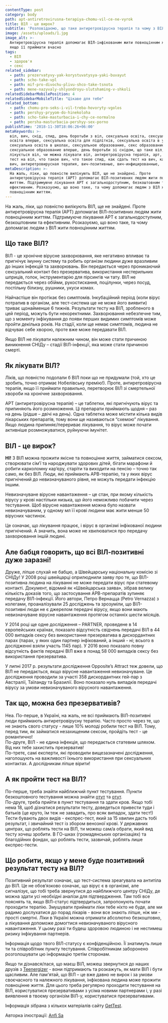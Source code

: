 ```yaml
---
contentType: post
category: body
path: apt-antiretrovirusna-terapiya-chomu-vil-ce-ne-vyrok
title: ВІЛ - це вирок?
subtitle: 'Розповідаємо, що таке антиретровірусна терапія та чому з ВІЛ можна жити'
image: /assets/uploads/1.jpg
image_alt: >-
  Антиретровірусна терапія допомагає ВІЛ-інфікованим жити повноцінним життям,
  якщо її приймати вчасно
tags:
  - ВІЛ
  - здоров'я
  - секс
related_sidebar:
  - path: prezervatyvy-yak-korystuvatysya-yaki-buvayut
  - path: scho-take-vpl
  - path: mif-pro-divochu-plivu-shco-take-tsnota
  - path: mene-nazyvaly-shlyondroyu-slutshaming-v-shkoli
relatedSidebarMobilePosition: 4
relatedSidebarMobileTitle: "Цікаве для тебе"
related_bottom:
  - path: chomu-pro-seks-i-vil-treba-hovoryty-vgolos
  - path: pershyy-pryyom-do-hinekoloha
  - path: scho-take-masturbacia-i-chy-ce-normalno
  - path: persha-masturbacia-pershyy-sex-porno
publishTime: '2018-11-30T18:06:26+06:00'
metaKeywords: >-
  віл, вич, снід, спид, день боротьби з віл, сексуальна освіта, сексуальна
  освіта вперше, сексуальна освіта для підлітків, сексуальна освіта в україні,
  сексуальна освіта в школах, сексуальное образование, секс образование,
  сексуальное образование вперше, день боротьби зі снідом, що таке віл, як
  лікується віл, чи можна лікувати віл, антиретровірусна терапія, арт, як здати
  тест на віл, что такое вич, что такое спид, как сдать тест на вич, как лечить
  вич, антиретровирусная терапия, вич-позитивные, вич-инфицированные, 
metaDescription: >-
  На жаль, ліки, що повністю вилікують ВІЛ, ще не знайдені. Проте
  антиретровірусна терапія (АРТ) допомагає ВІЛ-позитивних людям жити повноцінним
  життям. Підтримуюче лікування АРТ є загальнодоступним, безкоштовним та
  ефективним. Розказуємо, що воно таке, та чому допомагає людям з ВІЛ жити
  повноцінним життям.
---
```

На жаль, ліки, що повністю вилікують ВІЛ, ще не знайдені. Проте антиретровірусна терапія (АРТ) допомагає ВІЛ-позитивних людям жити повноцінним життям. Підтримуюче лікування АРТ є загальнодоступним, безкоштовним та ефективним. Розказуємо, що воно таке, та чому допомагає людям з ВІЛ жити повноцінним життям.

## Що таке ВІЛ?

ВІЛ - це хронічне вірусне захворювання, яке негативно впливає та пригнічує імунну систему та робить організм людини дуже вразливим до інших інфекцій та захворювань. Він передається через проникаючий сексуальний контакт без презерватива, використання нестерильних шприців, голок, інструментарію для пірсингів чи тату. ВІЛ не передається через обійми, рукостискання, поцілунки, через посуд, постільну білизну, рушники, укуси комах.

Найчастіше він протікає без симптомів. Інкубаційний період (коли вірус потрапив в організм, але тест-система ще не може його виявити) триває щонайменше 6 тижнів. Результати тесту на ВІЛ, зробленого в цей період, можуть бути некоректними. Захворювання небезпечне тим, що з моменту інфікування до появи перших видимих симптомів може пройти декілька років. На стадії, коли ще немає симптомів, людина не відчуває себе хворою, проте вже може передавати ВІЛ. 

Якщо ВІЛ не лікувати належним чином, він може стати причиною виникнення СНІДу – стадії ВІЛ-інфекції, яка може стати причиною смерті.

## Як лікувати ВІЛ?

Ліків, що повністю подолали б ВІЛ поки що не придумали (той, хто це зробить, точно отримає Нобелівську премію!). Проте, антиретровірусна терапія, якщо її приймати правильно, перетворює ВІЛ зі смертельної хвороби на хронічне захворювання.

АРТ (антиретровірусна терапія) – це таблетки, які пригнічують вірус та припиняють його розмноження. Ці препарати приймають щодня – раз на день (рідше – двічі на день). Одна таблетка може містити кілька видів лікарських препаратів, тому вони ще називаються “схемою” лікування. Якщо людина припиняє/перериває лікування, то вірус може почати активніше розмножуватися, руйнуючи імунітет. 

## ВІЛ - це вирок?

**НІ!** З ВІЛ можна прожити якісне та повноцінне життя, займатися сексом, створювати сім’ї та народжувати здорових дітей, бігати марафони й робити карколомну кар’єру, старіти та виходити на пенсію – точно так само, як без ВІЛ. Люди, які приймають АРВ-терапію, та у яких вірус пригнічений до невизначуваного рівня, не можуть передати інфекцію іншим.

Невизначуване вірусне навантаження – це стан, при якому кількість вірусу у крові настільки низька, що його неможливо побачити через тестування. Щоб вірусне навантаження можна було назвати невизначуваним, у одному мл її крові людини має жити менше 50 вірусних частинок.

Це означає, що лікування працює, і вірус в організмі інфікованої людини пригнічений. А значить, вона може не хвилюватися про передачу захворювання іншій людині.

## Але бабця говорить, що всі ВІЛ-позитивні дуже заразні!

Друже, ліпше слухай не бабцю, а Швейцарську національну комісію зі СНІДу! У 2008 році швейцарці оприлюднили заяву про те, що ВІЛ-позитивна людина на лікуванні не може передати вірус при статевому контакті. Документ, відомий як «Швейцарська заява», зібрав велику кількість доказів того, що застосування АРВ-препаратів зупиняє передачу ВІЛ-інфекції. Його автори, Петро Вернацца (Petro Vernazza) з колегами, проаналізували 25 досліджень та зрозуміли, що ВІЛ-позитивні люди не є джерелом передачі вірусу, якщо вони мають невизначуване вірусне навантаження протягом останніх шести місяців. 

У 2014 році ще одне дослідження – PARTNER, проведене в 14 європейських країнах, показало відсутність свідчень передачі ВІЛ в 44 000 випадків сексу без використання презерватива в дискордантних парах (парах, у яких один партнер інфікований, а інший - ні; всього в дослідженні взяли участь 1145 пар). У 2016 воно показало повну відсутність фактів передачі ВІЛ вже в понад 58 000 випадків сексу без використання презерватива.

У липні 2017 р. результати дослідження Opposite’s Attract теж довели, що ВІЛ не передається, якщо вірусне навантаження невизначуване. Це дослідження проводили за участі 358 дискордантних гей-пар з Австралії, Таїланду та Бразилії. Воно показало нуль випадків передачі вірусу за умови невизначуваного вірусного навантаження.

## Так що, можна без презервативів?

Неа. По-перше, в Україні, на жаль, не всі приймають ВІЛ-позитивні люди приймають антиретровірусну терапію. Часто просто через те, що не знають свого статусу - лише 10% молоді робили тест на ВІЛ. Тому, перед тим, як займатися незахищеним сексом, пройдіть тест - це романтично!\
По-друге, ВІЛ - не єдина інфекція, що передається статевим шляхом. Від них тебе захистить презерватив!\
По-третє, самі експерти, які проводили вищезазначені дослідження, наголошують на важливості їхнього використання при сексуальних контактах. А дослідникам ліпше вірити!

## А як пройти тест на ВІЛ?

По-перше, треба знайти найближчий пункт тестування. Пункти безкоштовного тестування можна знайти [отут](https://gettest.com.ua/testuvannya/) та [отут](https://freehivtest.org.ua/uk/locations-uk/).\
По-друге, треба прийти в пункт тестування та здати кров. Якщо тобі нема 18, щоб дізнатися результати тесту, доведеться привести туди і батьків (це круто, їм теж не завадить, про всяк випадок, здати тест!) \
Тести бувають двох видів - експрес-тест, який за 15 хвилин дасть тобі результат, і звичайний тест із збором венозної крові. У державних центрах, що роблять тести на ВІЛ, ти можеш сам/а обрати, який вид тесту хочеш зробити. В ГО-шках (громадянських організаціях) та благодійних фондах, що роблять тести, зазвичай, роблять лише експрес-тести.

## Що робити, якщо у мене буде позитивний результат тесту на ВІЛ?

Позитивний результат означає, що тест-система зреагувала на антитіла до ВІЛ. Це не обов’язково означає, що вірус є в організмі, але сигналізує, що тобі треба звернутися до найближчого центру СНІДу, де можна здати усі необхідні аналізи для підтвердження. Там тобі все пояснять та, якщо ВІЛ-статус підтвердиться, запропонують почати проходити терапію. Змушувати приймати ліки тебе ніхто не буде, але ми радимо дослухатися до порад лікарів - вони все знають ліпше, ніж ми - прості смертні. Ліки в Україні можна отримати абсолютно безкоштовно, а лікування допоможе домогтися невизначуваного вірусного навантаження. У цьому разі ти будеш здоровою людиною і не нестимеш ризику інфікування партнерів. 

Інформація щодо твого ВІЛ-статусу є конфіденційною. Її знатимуть лише ти та співробітник пункту тестування. Співробітникам заборонено розголошувати цю інформацію третім сторонам. 

Якщо ти дізнався/лася, що маєш ВІЛ, можеш звернутися до наших друзів з [Teenergizer](http://teenergizer.org/) - вони підтримають та розкажуть, як мати ВІЛ і бути щасливим. Але пам'ятай, що ВІЛ – це вже давно не вирок і за умови своєчасного та належного лікування, інфікована людина може прожити повноцінне життя. Для цього треба регулярно проходити тестування на ВІЛ, користуватися презервативами з усіма новими партнерами і, у разі виявлення в твоєму організім ВІЛ-у, користуватися презервативами.

Інформація зібрана з кількох матеріалів сайту [GetTest](https://gettest.com.ua/).

Авторка ілюстрації: [Anfi Sa](https://www.instagram.com/anfisa.online)
